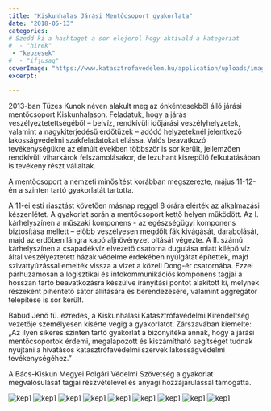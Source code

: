 ```yaml
---
title: "Kiskunhalas Járási Mentőcsoport gyakorlata"
date: "2018-05-13"
categories:
# Szedd ki a hashtaget a sor elejerol hogy aktivald a kategoriat
#  - "hirek"
 - "kepzesek"
#  - "ifjusag"
coverImage: "https://www.katasztrofavedelem.hu/application/uploads/images/header/767934.jpg"
excerpt: 

---
```

2013-ban Tüzes Kunok néven alakult meg az önkéntesekből álló járási mentőcsoport Kiskunhalason. Feladatuk, hogy a járás veszélyeztetettségéből – belvíz, rendkívüli időjárási veszélyhelyzetek, valamint a nagykiterjedésű erdőtüzek – adódó helyzeteknél jelentkező lakosságvédelmi szakfeladatokat ellássa. Valós beavatkozó tevékenységükre az elmúlt években többször is sor került, jellemzően rendkívüli viharkárok felszámolásakor, de lezuhant kisrepülő felkutatásában is tevékeny részt vállaltak.

A mentőcsoport a nemzeti minősítést korábban megszerezte, május 11-12-én a szinten tartó gyakorlatát tartotta.

A 11-ei esti riasztást követően másnap reggel 8 órára elérték az alkalmazási készenlétet. A gyakorlat során a mentőcsoport kettő helyen működött. Az I. kárhelyszínen a műszaki komponens - az egészségügyi komponens biztosítása mellett – előbb veszélyesen megdőlt fák kivágását, darabolását, majd az erdőben lángra kapó aljnövényzet oltását végezte. A II. számú kárhelyszínen a csapadékvíz elvezető csatorna dugulása miatt kilépő víz által veszélyeztetett házak védelme érdekében nyúlgátat építettek, majd szivattyúzással emelték vissza a vizet a közeli Dong-ér csatornába. Ezzel párhuzamosan a logisztikai és infokommunikációs komponens tagjai a hosszan tartó beavatkozásra készülve irányítási pontot alakított ki, melynek részeként pihentető sátor állítására és berendezésére, valamint aggregátor telepítése is sor került.

Babud Jenő tű. ezredes, a Kiskunhalasi Katasztrófavédelmi Kirendeltség vezetője személyesen kísérte végig a gyakorlatot. Zárszavában kiemelte: „Az ilyen sikeres szinten tartó gyakorlat a bizonyítéka annak, hogy a járási mentőcsoportok érdemi, megalapozott és kiszámítható segítséget tudnak nyújtani a hivatásos katasztrófavédelmi szervek lakosságvédelmi tevékenységéhez.”

A Bács-Kiskun Megyei Polgári Védelmi Szövetség a gyakorlat megvalósulását tagjai részvételével és anyagi hozzájárulással támogatta.

![kep1](/images/404329.jpeg)
![kep1](/images/404330.jpeg)
![kep1](/images/404331.jpeg)
![kep1](/images/404332.jpeg)
![kep1](/images/404333.jpeg)
![kep1](/images/404334.jpeg)
![kep1](/images/404335.jpeg)
![kep1](/images/404336.jpeg)
![kep1](/images/404337.jpeg)